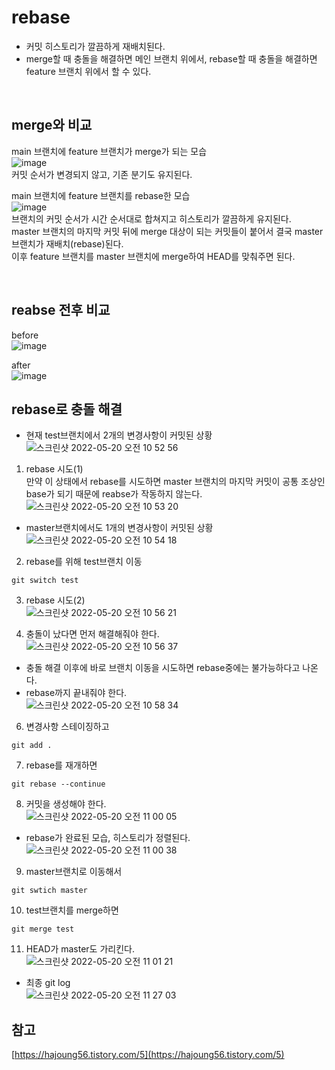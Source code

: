 # rebase

- 커밋 히스토리가 깔끔하게 재배치된다.
- merge할 때 충돌을 해결하면 메인 브랜치 위에서, rebase할 때 충돌을 해결하면 feature 브랜치 위에서 할 수 있다.


<br />

## merge와 비교

main 브랜치에 feature 브랜치가 merge가 되는 모습  
![image](https://user-images.githubusercontent.com/103919739/169433908-a2c58dda-c45a-42a1-b260-1fe036c18c50.png)  
커밋 순서가 변경되지 않고, 기존 분기도 유지된다.


main 브랜치에 feature 브랜치를 rebase한 모습  
![image](https://user-images.githubusercontent.com/103919739/169433977-7542d87f-413a-4da3-b799-ff8fdc0214b3.png)  
브랜치의 커밋 순서가 시간 순서대로 합쳐지고 히스토리가 깔끔하게 유지된다.  
master 브랜치의 마지막 커밋 뒤에 merge 대상이 되는 커밋들이 붙어서 결국 master 브랜치가 재배치(rebase)된다.  
이후 feature 브랜치를 master 브랜치에 merge하여 HEAD를 맞춰주면 된다.

<br />

## reabse 전후 비교
before   
![image](https://user-images.githubusercontent.com/103919739/169434024-5e5bfebb-4416-425b-afa1-166963511dbe.png)

after  
![image](https://user-images.githubusercontent.com/103919739/169434054-ecdec94a-7ef9-444a-8459-25f4034b736e.png)

## rebase로 충돌 해결

- 현재 test브랜치에서 2개의 변경사항이 커밋된 상황  
![스크린샷 2022-05-20 오전 10 52 56](https://user-images.githubusercontent.com/103919739/169434515-418f2a1b-30b4-49e1-bf48-47ffc0bf2d00.png)

1. rebase 시도(1)  
만약 이 상태에서 rebase를 시도하면 master 브랜치의 마지막 커밋이 공통 조상인 base가 되기 때문에 reabse가 작동하지 않는다.
![스크린샷 2022-05-20 오전 10 53 20](https://user-images.githubusercontent.com/103919739/169434683-8ac30f47-e5e4-4304-a174-65c864c95f1e.png)


- master브랜치에서도 1개의 변경사항이 커밋된 상황  
![스크린샷 2022-05-20 오전 10 54 18](https://user-images.githubusercontent.com/103919739/169434747-7a3c1e46-ed0d-4d54-adf1-6906b78d7cba.png)

2. rebase를 위해 test브랜치 이동
```
git switch test
```

3. rebase 시도(2)  
![스크린샷 2022-05-20 오전 10 56 21](https://user-images.githubusercontent.com/103919739/169434912-f7e67acf-b4dd-48c8-ae68-2aa932b19182.png)  

4. 충돌이 났다면 먼저 해결해줘야 한다.  
![스크린샷 2022-05-20 오전 10 56 37](https://user-images.githubusercontent.com/103919739/169435054-9068a178-479e-4749-af55-156c3fb5e4e3.png)

- 충돌 해결 이후에 바로 브랜치 이동을 시도하면 rebase중에는 불가능하다고 나온다.  
- rebase까지 끝내줘야 한다.  
![스크린샷 2022-05-20 오전 10 58 34](https://user-images.githubusercontent.com/103919739/169435224-1b6a7581-80f7-4565-867b-5c35c2ab8fb3.png)

6. 변경사항 스테이징하고  
```
git add .
```

7. rebase를 재개하면
```
git rebase --continue
```

8. 커밋을 생성해야 한다.  
![스크린샷 2022-05-20 오전 11 00 05](https://user-images.githubusercontent.com/103919739/169435670-981de164-7d65-4e2b-9f1b-632e9a9b306d.png)

- rebase가 완료된 모습, 히스토리가 정렬된다.  
![스크린샷 2022-05-20 오전 11 00 38](https://user-images.githubusercontent.com/103919739/169435715-dc8d5fa0-858c-459a-8ad9-454eaebc15fe.png)


9. master브랜치로 이동해서
```
git swtich master
```

10. test브랜치를 merge하면  
```
git merge test
```

11. HEAD가 master도 가리킨다.  
![스크린샷 2022-05-20 오전 11 01 21](https://user-images.githubusercontent.com/103919739/169436001-3150073e-38c7-4044-8734-a247fd926765.png)


- 최종 git log  
![스크린샷 2022-05-20 오전 11 27 03](https://user-images.githubusercontent.com/103919739/169436462-c33449a4-9a24-421a-966f-d595d0177fb7.png)


## 참고

[https://hajoung56.tistory.com/5](https://hajoung56.tistory.com/5)














